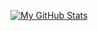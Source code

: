 [![My GitHub Stats](https://github-readme-stats.vercel.app/api/?username=siara-cc&count_private=true&theme=tokyonight&showicons=true)]()
